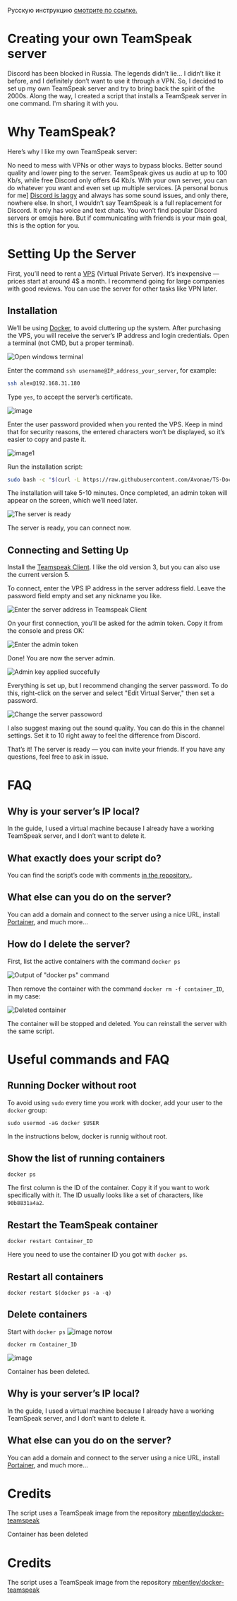 Русскую инструкцию [смотрите по ссылке.](https://github.com/Avonae/TS-Docker-Install/blob/main/README-Ru.md)

# Creating your own TeamSpeak server 

Discord has been blocked in Russia. The legends didn’t lie... I didn’t like it before, and I definitely don’t want to use it through a VPN. So, I decided to set up my own TeamSpeak server and try to bring back the spirit of the 2000s.
Along the way, I created a script that installs a TeamSpeak server in one command. I'm sharing it with you.

# Why TeamSpeak?

Here’s why I like my own TeamSpeak server:

No need to mess with VPNs or other ways to bypass blocks.
Better sound quality and lower ping to the server. TeamSpeak gives us audio at up to 100 Kb/s, while free Discord only offers 64 Kb/s.
With your own server, you can do whatever you want and even set up multiple services.
[A personal bonus for me] [Discord is laggy](https://windowsreport.com/discord-website-defaults-32-bit-app-how-to-download-64-bit/) and always has some sound issues, and only there, nowhere else. In short, I wouldn’t say TeamSpeak is a full replacement for Discord. It only has voice and text chats. You won’t find popular Discord servers or emojis here. But if communicating with friends is your main goal, this is the option for you.

# Setting Up the Server
First, you’ll need to rent a [VPS](https://ru.wikipedia.org/wiki/VPS) (Virtual Private Server). It’s inexpensive — prices start at around 4$ a month. I recommend going for large companies with good reviews.
You can use the server for other tasks like VPN later.

## Installation
We’ll be using [Docker](https://en.wikipedia.org/wiki/Docker_(software)), to avoid cluttering up the system. After purchasing the VPS, you will receive the server’s IP address and login credentials.
Open a terminal (not CMD, but a proper terminal).

![Open windows terminal](https://github.com/user-attachments/assets/033e9d29-bab5-4168-88ee-4de534f5586c)

Enter the command `ssh username@IP_address_your_server`, for example:

```bash
ssh alex@192.168.31.180
```

Type `yes`, to accept the server’s certificate.

![image](https://github.com/user-attachments/assets/b6d021d1-69c0-4710-8a4c-134b3a0372b8)

Enter the user password provided when you rented the VPS. Keep in mind that for security reasons, the entered characters won’t be displayed, so it’s easier to copy and paste it.

![image1](https://github.com/user-attachments/assets/87df91c9-0345-466c-8da4-1843b7aad907)

Run the installation script:

```bash
sudo bash -c "$(curl -L https://raw.githubusercontent.com/Avonae/TS-Docker-Install/refs/heads/main/install_script.sh)"
```
The installation will take 5-10 minutes. Once completed, an admin token will appear on the screen, which we’ll need later.

![The server is ready](https://github.com/user-attachments/assets/b6a937d2-d14e-4544-93ca-4f0530f0b226)

The server is ready, you can connect now.

## Connecting and Setting Up
Install the [Teamspeak Client](https://teamspeak.com/en/downloads/). I like the old version 3, but you can also use the current version 5.

To connect, enter the VPS IP address in the server address field. Leave the password field empty and set any nickname you like.

![Enter the server address in Teamspeak Client](https://github.com/user-attachments/assets/8080c6ca-62da-4e9d-bff9-8e2399506932)

On your first connection, you’ll be asked for the admin token. Copy it from the console and press OK:

![Enter the admin token](https://github.com/user-attachments/assets/6da8fe40-5531-4549-b0bb-f120eb52f3b8)

Done! You are now the server admin.

![Admin key applied succefully](https://github.com/user-attachments/assets/b4400bbf-310a-498b-bef2-964e9226ae20)

Everything is set up, but I recommend changing the server password. To do this, right-click on the server and select "Edit Virtual Server," then set a password.

![Change the server passoword](https://github.com/user-attachments/assets/10845523-256e-4828-9d8e-5cc018c7951a)

I also suggest maxing out the sound quality. You can do this in the channel settings. Set it to 10 right away to feel the difference from Discord.

That’s it! The server is ready — you can invite your friends. If you have any questions, feel free to ask in issue.

# FAQ
## Why is your server’s IP local?
In the guide, I used a virtual machine because I already have a working TeamSpeak server, and I don’t want to delete it.

## What exactly does your script do?
You can find the script’s code with comments [in the repository.](https://github.com/Avonae/TS-Docker-Install). 

## What else can you do on the server?
You can add a domain and connect to the server using a nice URL, install [Portainer](https://www.portainer.io/), and much more...

## How do I delete the server?

First, list the active containers with the command `docker ps`

![Output of "docker ps" command](https://github.com/user-attachments/assets/2054f8d3-5f80-4c6f-9c26-1a98efc68698)

Then remove the container with the command `docker rm -f container_ID`, in my case:

![Deleted container](https://github.com/user-attachments/assets/03fa3a65-73cd-4bd4-adba-d93ff6a0aaca)

The container will be stopped and deleted. You can reinstall the server with the same script.

# Useful commands and FAQ

## Running Docker without root

To avoid using `sudo` every time you work with docker, add your user to the `docker` group:

```
sudo usermod -aG docker $USER
```

In the instructions below, docker is runnig without root.

## Show the list of running containers

```
docker ps
```

The first column is the ID of the container. Copy it if you want to work specifically with it. The ID usually looks like a set of characters, like `90b8831a4a2`.

## Restart the TeamSpeak container

```
docker restart Container_ID 
```

Here you need to use the container ID you got with `docker ps`.

## Restart all containers

```
docker restart $(docker ps -a -q)
```

## Delete containers

Start with `docker ps`
![image](https://github.com/user-attachments/assets/2054f8d3-5f80-4c6f-9c26-1a98efc68698)
потом

```
docker rm Container_ID 
```

![image](https://github.com/user-attachments/assets/03fa3a65-73cd-4bd4-adba-d93ff6a0aaca)

Container has been deleted.

## Why is your server’s IP local?
In the guide, I used a virtual machine because I already have a working TeamSpeak server, and I don’t want to delete it.

## What else can you do on the server?
You can add a domain and connect to the server using a nice URL, install [Portainer](https://www.portainer.io/), and much more...

# Credits

The script uses a TeamSpeak image from the repository [mbentley/docker-teamspeak](https://github.com/mbentley/docker-teamspeak)

Container has been deleted

# Credits

The script uses a TeamSpeak image from the repository [mbentley/docker-teamspeak](https://github.com/mbentley/docker-teamspeak)
